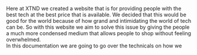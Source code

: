 Here at XTND we created a website that is for providing people with the best tech at the best price that is available. We decided that this would be good for the world because of how grand and intimidating the world of tech can be. So with this website we aim to solve this issue by giving the people a much more condensed medium that allows people to shop without feeling overwhelmed.  
In this documentation we are going to go over the technicals on how we 
